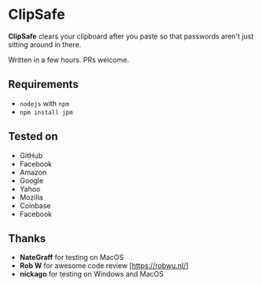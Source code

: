 ClipSafe
========

**ClipSafe** clears your clipboard after you paste
so that passwords aren't just sitting around in there.

Written in a few hours. PRs welcome.

Requirements
------------
* `nodejs` with `npm`
* `npm install jpm`

Tested on
---------
* GitHub
* Facebook
* Amazon
* Google
* Yahoo
* Mozilla
* Coinbase
* Facebook

Thanks
------

* **NateGraff** for testing on MacOS
* **Rob W** for awesome code review [https://robwu.nl/]
* **nickago** for testing on Windows and MacOS
